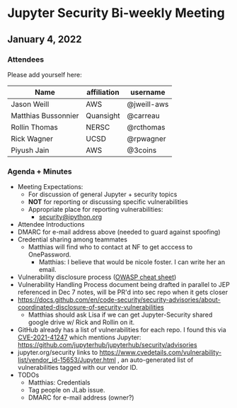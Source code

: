 # Jupyter Security Bi-weekly Meeting

## January 4, 2022

### Attendees

Please add yourself here:

| Name          | affiliation                 | username         |
| ------------- | --------------------------- | -----------------|
| Jason Weill | AWS | @jweill-aws |
| Matthias Bussonnier | Quansight | @carreau |
| Rollin Thomas | NERSC | @rcthomas |
| Rick Wagner | UCSD | @rpwagner    |
| Piyush Jain | AWS | @3coins |


### Agenda + Minutes

* Meeting Expectations:
    * For discussion of general Jupyter + security topics
    * **NOT** for reporting or discussing specific vulnerabilities
    * Appropriate place for reporting vulnerabilities:
        * security@ipython.org
* Attendee Introductions
* DMARC for e-mail address above (needed to guard against spoofing)
* Credential sharing among teammates
    * Matthias will find who to contact at NF to get acccess to OnePassword.
        * Matthias: I believe that would be nicole foster. I can write her an email.
* Vulnerability disclosure process ([OWASP cheat sheet](https://cheatsheetseries.owasp.org/cheatsheets/Vulnerability_Disclosure_Cheat_Sheet.html))
* Vulnerability Handling Process document being drafted in parallel to JEP referenced in Dec 7 notes, will be PR'd into sec repo when it gets closer
* https://docs.github.com/en/code-security/security-advisories/about-coordinated-disclosure-of-security-vulnerabilities
    * Matthias should ask Lisa if we can get Jupyter-Security shared google drive w/ Rick and Rollin on it.
* GitHub already has a list of vulnerabilities for each repo. I found this via [CVE-2021-41247](https://cve.mitre.org/cgi-bin/cvename.cgi?name=CVE-2021-41247) which mentions Jupyter: https://github.com/jupyterhub/jupyterhub/security/advisories
* jupyter.org/security links to https://www.cvedetails.com/vulnerability-list/vendor_id-15653/Jupyter.html , an auto-generated list of vulnerabilities tagged with our vendor ID.
* TODOs
    * Matthias: Credentials
    * Tag people on JLab issue.
    * DMARC for e-mail address (owner?)
